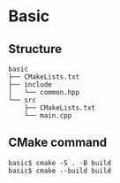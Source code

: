 # Basic

## Structure
```
basic
├── CMakeLists.txt
├── include
│   └── common.hpp
└── src
    ├── CMakeLists.txt
    └── main.cpp
```

## CMake command
```
basic$ cmake -S . -B build
basic$ cmake --build build
```